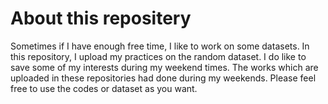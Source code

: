 # About this repositery
Sometimes if I have enough free time, I like to work on some datasets. In this repository, I upload my practices on the random dataset.
I do like to save some of my interests during my weekend times.
The works which are uploaded in these repositories had done during my weekends.
Please feel free to use the codes or dataset as you want.
